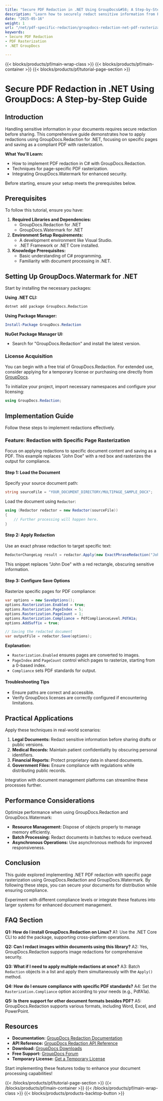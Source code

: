```yaml
---
title: "Secure PDF Redaction in .NET Using GroupDocs&#58; A Step-by-Step Guide"
description: "Learn how to securely redact sensitive information from PDFs using GroupDocs.Redaction and .NET, ensuring compliance with standards."
date: "2025-05-16"
weight: 1
url: "/net/pdf-specific-redaction/groupdocs-redaction-net-pdf-rasterization/"
keywords:
- Secure PDF Redaction
- PDF Rasterization
- .NET GroupDocs

---
```


{{< blocks/products/pf/main-wrap-class >}}
{{< blocks/products/pf/main-container >}}
{{< blocks/products/pf/tutorial-page-section >}}
# Secure PDF Redaction in .NET Using GroupDocs: A Step-by-Step Guide

## Introduction

Handling sensitive information in your documents requires secure redaction before sharing. This comprehensive guide demonstrates how to apply redactions using GroupDocs.Redaction for .NET, focusing on specific pages and saving as a compliant PDF with rasterization.

**What You'll Learn:**
- How to implement PDF redaction in C# with GroupDocs.Redaction.
- Techniques for page-specific PDF rasterization.
- Integrating GroupDocs.Watermark for enhanced security.

Before starting, ensure your setup meets the prerequisites below.

## Prerequisites

To follow this tutorial, ensure you have:
1. **Required Libraries and Dependencies:**
   - GroupDocs.Redaction for .NET
   - GroupDocs.Watermark for .NET
2. **Environment Setup Requirements:**
   - A development environment like Visual Studio.
   - .NET Framework or .NET Core installed.
3. **Knowledge Prerequisites:**
   - Basic understanding of C# programming.
   - Familiarity with document processing in .NET.

## Setting Up GroupDocs.Watermark for .NET

Start by installing the necessary packages:

**Using .NET CLI:**

```bash
dotnet add package GroupDocs.Redaction
```

**Using Package Manager:**

```powershell
Install-Package GroupDocs.Redaction
```

**NuGet Package Manager UI:**
- Search for "GroupDocs.Redaction" and install the latest version.

### License Acquisition

You can begin with a free trial of GroupDocs.Redaction. For extended use, consider applying for a temporary license or purchasing one directly from [GroupDocs](https://purchase.groupdocs.com/temporary-license/).

To initialize your project, import necessary namespaces and configure your licensing:

```csharp
using GroupDocs.Redaction;
```

## Implementation Guide

Follow these steps to implement redactions effectively.

### Feature: Redaction with Specific Page Rasterization

Focus on applying redactions to specific document content and saving as a PDF. This example replaces "John Doe" with a red box and rasterizes the output for compliance.

#### Step 1: Load the Document

Specify your source document path:

```csharp
string sourceFile = "YOUR_DOCUMENT_DIRECTORY/MULTIPAGE_SAMPLE_DOCX";
```

Load the document using `Redactor`:

```csharp
using (Redactor redactor = new Redactor(sourceFile))
{
    // Further processing will happen here.
}
```

#### Step 2: Apply Redaction

Use an exact phrase redaction to target specific text:

```csharp
RedactorChangeLog result = redactor.Apply(new ExactPhraseRedaction("John Doe", new ReplacementOptions(System.Drawing.Color.Red)));
```

This snippet replaces "John Doe" with a red rectangle, obscuring sensitive information.

#### Step 3: Configure Save Options

Rasterize specific pages for PDF compliance:

```csharp
var options = new SaveOptions();
options.Rasterization.Enabled = true;
options.Rasterization.PageIndex = 5;
options.Rasterization.PageCount = 1;
options.Rasterization.Compliance = PdfComplianceLevel.PdfA1a;
options.AddSuffix = true;

// Saving the redacted document
var outputFile = redactor.Save(options);
```

**Explanation:**
- `Rasterization.Enabled` ensures pages are converted to images.
- `PageIndex` and `PageCount` control which pages to rasterize, starting from a 0-based index.
- `Compliance` sets PDF standards for output.

#### Troubleshooting Tips

- Ensure paths are correct and accessible.
- Verify GroupDocs licenses are correctly configured if encountering limitations.

## Practical Applications

Apply these techniques in real-world scenarios:
1. **Legal Documents:** Redact sensitive information before sharing drafts or public versions.
2. **Medical Records:** Maintain patient confidentiality by obscuring personal identifiers.
3. **Financial Reports:** Protect proprietary data in shared documents.
4. **Government Files:** Ensure compliance with regulations while distributing public records.

Integration with document management platforms can streamline these processes further.

## Performance Considerations

Optimize performance when using GroupDocs.Redaction and GroupDocs.Watermark:
- **Resource Management:** Dispose of objects properly to manage memory efficiently.
- **Batch Processing:** Redact documents in batches to reduce overhead.
- **Asynchronous Operations:** Use asynchronous methods for improved responsiveness.

## Conclusion

This guide explored implementing .NET PDF redaction with specific page rasterization using GroupDocs.Redaction and GroupDocs.Watermark. By following these steps, you can secure your documents for distribution while ensuring compliance.

Experiment with different compliance levels or integrate these features into larger systems for enhanced document management.

## FAQ Section

**Q1: How do I install GroupDocs.Redaction on Linux?**
A1: Use the .NET Core CLI to add the package, supporting cross-platform operations.

**Q2: Can I redact images within documents using this library?**
A2: Yes, GroupDocs.Redaction supports image redactions for comprehensive security.

**Q3: What if I need to apply multiple redactions at once?**
A3: Batch `Redaction` objects in a list and apply them simultaneously with the `Apply()` method.

**Q4: How do I ensure compliance with specific PDF standards?**
A4: Set the `Rasterization.Compliance` option according to your needs (e.g., PdfA1a).

**Q5: Is there support for other document formats besides PDF?**
A5: GroupDocs.Redaction supports various formats, including Word, Excel, and PowerPoint.

## Resources

- **Documentation:** [GroupDocs Redaction Documentation](https://docs.groupdocs.com/redaction/net/)
- **API Reference:** [GroupDocs Redaction API Reference](https://reference.groupdocs.com/redaction/net)
- **Download:** [GroupDocs Downloads](https://releases.groupdocs.com/redaction/net/)
- **Free Support:** [GroupDocs Forum](https://forum.groupdocs.com/c/redaction/10)
- **Temporary License:** [Get a Temporary License](https://purchase.groupdocs.com/temporary-license/) 

Start implementing these features today to enhance your document processing capabilities!

{{< /blocks/products/pf/tutorial-page-section >}}
{{< /blocks/products/pf/main-container >}}
{{< /blocks/products/pf/main-wrap-class >}}
{{< blocks/products/products-backtop-button >}}